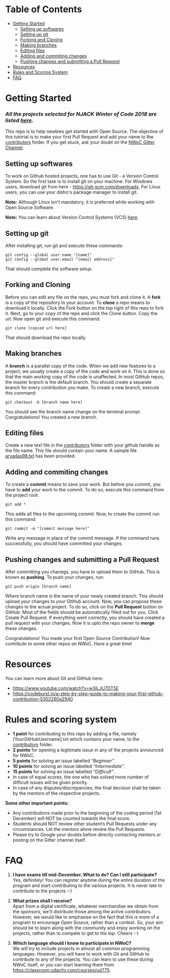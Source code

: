 # Table of Contents

- [Getting Started](#getting-started)
    - [Setting up softwares](#setting-up-softwares)
    - [Setting up git](#setting-up-git)
    - [Forking and Cloning](#forking-and-cloning)
    - [Making branches](#making-branches)
    - [Editing files](#editing-files)
    - [Adding and commiting changes](#adding-and-commiting-changes)
    - [Pushing changes and submitting a Pull Request](#pushing-changes-and-submitting-a-pull-request)
- [Resources](#resources)
- [Rules and Scoring System](#rules-and-scoring-system)
- [FAQ](#faq)

# Getting Started

### ***All the projects selected for NJACK Winter of Code 2018 are listed [here](https://github.com/NJACKWinterOfCode).***

This repo is to help newbies get started with Open Source. The objective of this tutorial is to make your first Pull Request and add your name to the [contributors](contributors/) folder. If you get stuck, ask your doubt on the [NWoC Gitter Channel](https://gitter.im/NWoC/NWoC2018).

## Setting up softwares

To work on Github hosted projects, one has to use Git - a Version Control System. So the first task is to install git on your machine. For Windows users, download git from here - https://git-scm.com/downloads. For Linux users, you can use your distro's package manager to install git.

**Note:** Although Linux isn't mandatory, it is preferred while working with Open Source Software.

**Note:** You can learn about Version Control Systems (VCS) [here](https://www.atlassian.com/git/tutorials/what-is-version-control).

## Setting up git

After installing git, run git and execute these commands:

```
git config --global user.name "[name]"
git config --global user.email "[email address]"
```

That should complete the software setup.

## Forking and Cloning

Before you can edit any file on the repo, you must fork and clone it. A **fork** is a copy of the repository in your account. To **clone** a repo means to download it locally. Click the Fork button on the top right of this repo to fork it. Next, go to your copy of the repo and click the Clone button. Copy the url. Now open git and execute this command:

```
git clone [copied url here]
```

That should download the repo locally.

## Making branches

A **branch** is a parallel copy of the code. When we add new features to a project, we usually create a copy of the code and work on it. This is done so that the main working copy of the code is unaffected. In most GitHub repos, the master branch is the default branch. You should create a separate branch for every contribution you make. To create a new branch, execute this command:

```
git checkout -b [branch name here]
```

You should see the branch name change on the terminal prompt. Congratulations! You created a new branch.


## Editing files

Create a new text file in the [contributors](contributors/) folder with your github handle as the file name. This file should contain your name. A sample file [aryadas98.txt](contributors/aryadas98.txt) has been provided.

## Adding and commiting changes

To create a **commit** means to save your work. But before you commit, you have to **add** your work to the commit. To do so, execute this command from the project root:

```
git add *
```

This adds all files to the upcoming commit. Now, to create the commit run this command:

```
git commit -m "[commit message here]"
```

Write any message in place of the commit message. If the command runs successfully, you should have committed your changes.

## Pushing changes and submitting a Pull Request

After committing you chanegs, you have to upload them to GitHub. This is known as **pushing**. To push your changes, run:

```
git push origin [branch name]
```

Where branch name is the name of your newly created branch. This should upload your changes to *your* GitHub account. Now, you can propose these changes to the actual project. To do so, click on the **Pull Request** button on GitHub. Most of the fields should be automatically filled out for you. Click Create Pull Request. If everything went correctly, you should have created a pull request with your changes. Now it is upto the repo owner to **merge** these changes.

Congratulations! You made your first Open Source Contribution! Now contribute to some other repos on NWoC. Have a great time!

# Resources

You can learn more about Git and GitHub here:

- https://www.youtube.com/watch?v=w3jLJU7DT5E
- https://codeburst.io/a-step-by-step-guide-to-making-your-first-github-contribution-5302260a2940

# Rules and scoring system

- **1 point** for contributing to this repo by adding a file, namely [YourGitHubUsername].txt which contains your name, to the [contributors](contributors) folder.
- **2 points** for opening a legitimate issue in any of the projects announced for NWoC.
- **5 points** for solving an issue labelled *“Beginner”*.
- **10 points** for solving an issue labelled *“Intermediate”*.
- **15 points** for solving an issue labelled *“Difficult”*.
- In case of equal scores, the one who has solved more number of difficult issues will be given priority.
- In case of any disputes/discrepancies, the final decision shall be taken by the mentors of the respective projects.


**Some other important points:**

- Any contributions made prior to the beginning of the coding period (1st December) will NOT be counted towards the final score.
- Students should NOT review other student’s Pull Requests under any circumstances. Let the mentors alone review the Pull Requests.
- Please try to Google your doubts before directly contacting mentors or posting on the Gitter channel itself.


# FAQ

1. **I have exams till mid-December. What to do? Can I still participate?**  
Yes, definitely! You can register anytime during the entire duration of the program and start contributing to the various projects. It is never late to contribute to the projects :-)

1. **What prizes shall I receive?**  
Apart from a digital certificate, whatever merchandise we obtain from the sponsors, we'll distribute those among the active contributors. However, we would like to emphasise on the fact that this is more of a program to encourage Open Source, rather than a contest. So, your aim should be to learn along with the community and enjoy working on the projects, rather than to compete to get to the top. Cheers :-)

1. **Which language should I know to participate in NWoC?**  
We will try to include projects in almost all common programming languages. However, you will have to work with Git and GitHub to contribute to any of the projects. You can learn to use these during NWoC itself, or you can start learning them from https://classroom.udacity.com/courses/ud775.
